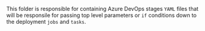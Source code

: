 This folder is responsible for containing Azure DevOps stages `YAML` files that will be responsile for passing top level parameters or `if` conditions down to the deployment `jobs` and `tasks`.
